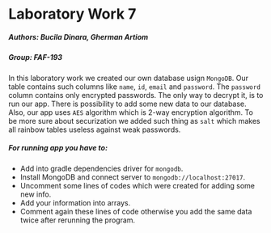 # Laboratory Work 7
##### Authors: Bucila Dinara, Gherman Artiom
##### Group: FAF-193
In this laboratory work we created our own database usign `MongoDB`.
Our table contains such columns like `name`, `id`, `email` and
`password`. The `password` column contains only encrypted passwords.
The only way to decrypt it, is to run our app. There is possibility to
add some new data to our database. Also, our app uses `AES` algorithm
which is 2-way encryption algorithm. To be more sure about
securization we added such thing as `salt` which makes all rainbow tables
useless against weak passwords.

##### For running app you have to:
- Add into gradle dependencies driver for `mongodb`.
- Install MongoDB and connect server to `mongodb://localhost:27017`.
- Uncomment some lines of codes which were created for adding some new info.
- Add your information into arrays.
- Comment again these lines of code otherwise you add the same data twice after rerunning the program.